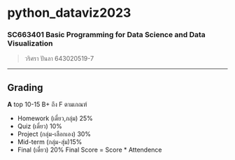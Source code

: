 # python_dataviz2023
### SC663401 Basic Programming for Data Science and Data Visualization
> วริศรา ปันลา 643020519-7
------------------------
## Grading
**A** top 10-15 B+ ถึง F ตามเกณฑ์
- Homework (เดี่ยว,กลุ่ม) 25%
- Quiz (เดี่ยว) 10%
- Project (กลุ่ม-เลือกเอง) 30%
- Mid-term (กลุ่ม-สุ่ม)15%
- Final (เดี่ยว) 20%
Final Score = Score * Attendence
